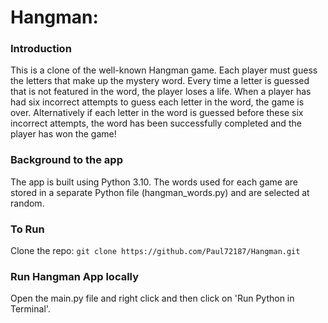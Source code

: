 # Hangman:

### Introduction
This is a clone of the well-known Hangman game. Each player must guess the letters that make up the mystery word. Every time a letter is guessed that is not featured in the word, the player loses a life. When a player has had six incorrect attempts to guess each letter in the word, the game is over. Alternatively if each letter in the word is guessed before these six incorrect attempts, the word has been successfully completed and the player has won the game!

### Background to the app
The app is built using Python 3.10. The words used for each game are stored in a separate Python file (hangman_words.py) and are selected at random.

### To Run
Clone the repo: `git clone https://github.com/Paul72187/Hangman.git`

### Run Hangman App locally
Open the main.py file and right click and then click on 'Run Python in Terminal'.
